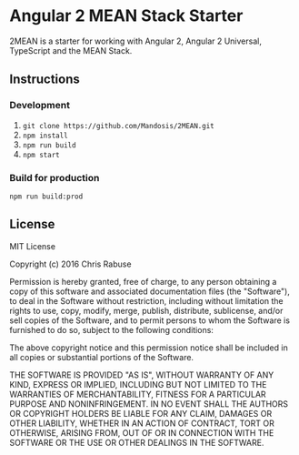 # Angular 2 MEAN Stack Starter

2MEAN is a starter for working with Angular 2, Angular 2 Universal, TypeScript and the MEAN Stack.

## Instructions

### Development

1. `git clone https://github.com/Mandosis/2MEAN.git`
2. `npm install`
3. `npm run build` 
4. `npm start`

### Build for production

`npm run build:prod`

## License

MIT License

Copyright (c) 2016 Chris Rabuse

Permission is hereby granted, free of charge, to any person obtaining a copy
of this software and associated documentation files (the "Software"), to deal
in the Software without restriction, including without limitation the rights
to use, copy, modify, merge, publish, distribute, sublicense, and/or sell
copies of the Software, and to permit persons to whom the Software is
furnished to do so, subject to the following conditions:

The above copyright notice and this permission notice shall be included in all
copies or substantial portions of the Software.

THE SOFTWARE IS PROVIDED "AS IS", WITHOUT WARRANTY OF ANY KIND, EXPRESS OR
IMPLIED, INCLUDING BUT NOT LIMITED TO THE WARRANTIES OF MERCHANTABILITY,
FITNESS FOR A PARTICULAR PURPOSE AND NONINFRINGEMENT. IN NO EVENT SHALL THE
AUTHORS OR COPYRIGHT HOLDERS BE LIABLE FOR ANY CLAIM, DAMAGES OR OTHER
LIABILITY, WHETHER IN AN ACTION OF CONTRACT, TORT OR OTHERWISE, ARISING FROM,
OUT OF OR IN CONNECTION WITH THE SOFTWARE OR THE USE OR OTHER DEALINGS IN THE
SOFTWARE.
